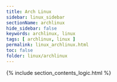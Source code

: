 ```yaml
---
title: Arch Linux
sidebar: linux_sidebar
sectionName: archlinux
hide_sidebar: false
keywords: archlinux, linux
tags: [ archlinux, linux ]
permalink: linux_archlinux.html
toc: false
folder: linux/archlinux
---
```


{% include section_contents_logic.html %}
